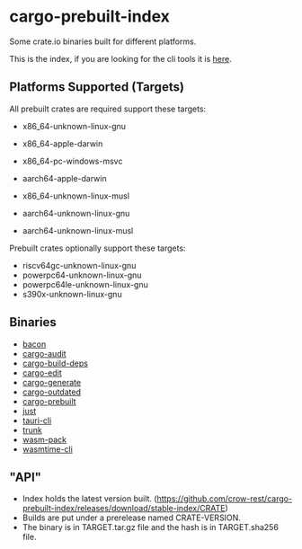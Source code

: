 # cargo-prebuilt-index

Some crate.io binaries built for different platforms.

This is the index, if you are looking for the cli tools it is [here](https://github.com/crow-rest/cargo-prebuilt).

## Platforms Supported (Targets)

All prebuilt crates are required support these targets:
- x86_64-unknown-linux-gnu
- x86_64-apple-darwin
- x86_64-pc-windows-msvc
- aarch64-apple-darwin

- x86_64-unknown-linux-musl
- aarch64-unknown-linux-gnu
- aarch64-unknown-linux-musl

Prebuilt crates optionally support these targets:
- riscv64gc-unknown-linux-gnu
- powerpc64-unknown-linux-gnu
- powerpc64le-unknown-linux-gnu
- s390x-unknown-linux-gnu

## Binaries

- [bacon](https://github.com/Canop/bacon)
- [cargo-audit](https://github.com/rustsec/rustsec/tree/main/cargo-audit)
- [cargo-build-deps](https://github.com/nacardin/cargo-build-deps)
- [cargo-edit](https://github.com/killercup/cargo-edit)
- [cargo-generate](https://github.com/cargo-generate/cargo-generate)
- [cargo-outdated](https://github.com/kbknapp/cargo-outdated)
- [cargo-prebuilt](https://github.com/crow-rest/cargo-prebuilt)
- [just](https://github.com/casey/just)
- [tauri-cli](https://github.com/tauri-apps/tauri)
- [trunk](https://github.com/thedodd/trunk)
- [wasm-pack](https://github.com/rustwasm/wasm-pack)
- [wasmtime-cli](https://github.com/bytecodealliance/wasmtime)

## "API"

- Index holds the latest version built. (https://github.com/crow-rest/cargo-prebuilt-index/releases/download/stable-index/CRATE)
- Builds are put under a prerelease named CRATE-VERSION.
- The binary is in TARGET.tar.gz file and the hash is in TARGET.sha256 file.
